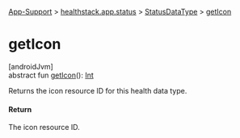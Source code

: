 
[App-Support](../../../index.html) > [healthstack.app.status](../index.html) > [StatusDataType](index.html) > [getIcon](get-icon.html)



# getIcon



[androidJvm]\
abstract fun [getIcon](get-icon.html)(): [Int](https://kotlinlang.org/api/latest/jvm/stdlib/kotlin/-int/index.html)



Returns the icon resource ID for this health data type.



#### Return



The icon resource ID.




